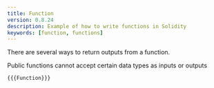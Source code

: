 ```yaml
---
title: Function
version: 0.8.24
description: Example of how to write functions in Solidity
keywords: [function, functions]
---
```


There are several ways to return outputs from a function.

Public functions cannot accept certain data types as inputs or outputs

```solidity
{{{Function}}}
```

